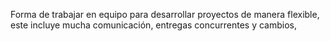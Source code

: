 Forma de trabajar en equipo para desarrollar proyectos de manera flexible, este incluye mucha comunicación, entregas concurrentes y cambios,